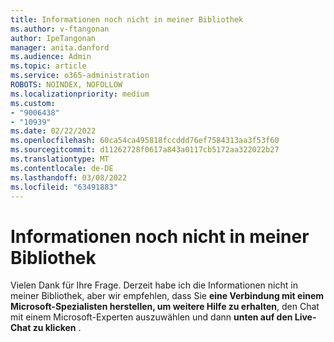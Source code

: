 ```yaml
---
title: Informationen noch nicht in meiner Bibliothek
ms.author: v-ftangonan
author: IpeTangonan
manager: anita.danford
ms.audience: Admin
ms.topic: article
ms.service: o365-administration
ROBOTS: NOINDEX, NOFOLLOW
ms.localizationpriority: medium
ms.custom:
- "9006438"
- "10939"
ms.date: 02/22/2022
ms.openlocfilehash: 60ca54ca495818fccddd76ef7584313aa3f53f60
ms.sourcegitcommit: d11262728f0617a843a0117cb5172aa322022b27
ms.translationtype: MT
ms.contentlocale: de-DE
ms.lasthandoff: 03/08/2022
ms.locfileid: "63491883"
---
```

# <a name="information-not-yet-in-my-library"></a>Informationen noch nicht in meiner Bibliothek

Vielen Dank für Ihre Frage. Derzeit habe ich die Informationen nicht in meiner Bibliothek, aber wir empfehlen, dass Sie **eine Verbindung mit einem Microsoft-Spezialisten herstellen, um weitere Hilfe zu erhalten**, den Chat mit einem Microsoft-Experten auszuwählen und dann **unten auf den Live-Chat zu klicken** .
